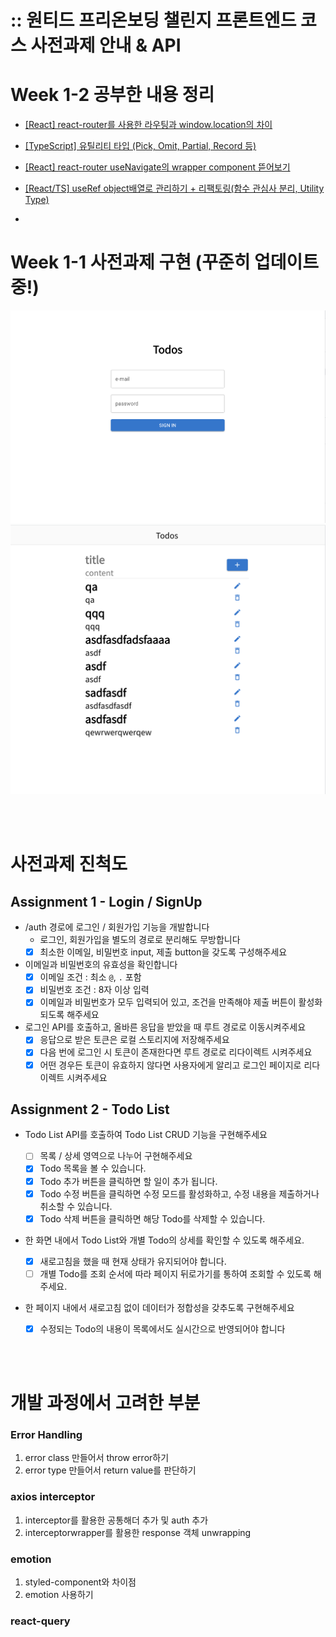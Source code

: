 # :: 원티드 프리온보딩 챌린지 프론트엔드 코스 사전과제 안내 & API

# Week 1-2 공부한 내용 정리

- [[React] react-router를 사용한 라우팅과 window.location의 차이](https://80000coding.oopy.io/b2ba558a-187d-4945-a135-230e8a775931)

- [[TypeScript] 유틸리티 타입 (Pick, Omit, Partial, Record 등)](https://80000coding.oopy.io/edb8d09e-7ef9-4de2-9cf3-3b2d61d0c3e7)
- [[React] react-router useNavigate의 wrapper component 뜯어보기](https://80000coding.oopy.io/7e14b2e2-b0ca-482a-9592-97f1153024c5)
- [[React/TS] useRef object배열로 관리하기 + 리팩토링(함수 관심사 분리, Utility Type)](https://80000coding.oopy.io/774fd94b-686d-4a95-aeab-b8f0a376f1c6)
-

# Week 1-1 사전과제 구현 (꾸준히 업데이트 중!)

![signinView](./asset/signinView.png)
![todoView](./asset/todoView.png)

</br></br>

# 사전과제 진척도

## Assignment 1 - Login / SignUp

- /auth 경로에 로그인 / 회원가입 기능을 개발합니다
  - 로그인, 회원가입을 별도의 경로로 분리해도 무방합니다
  - [x] 최소한 이메일, 비밀번호 input, 제출 button을 갖도록 구성해주세요
- 이메일과 비밀번호의 유효성을 확인합니다
  - [x] 이메일 조건 : 최소 `@`, `.` 포함
  - [x] 비밀번호 조건 : 8자 이상 입력
  - [x] 이메일과 비밀번호가 모두 입력되어 있고, 조건을 만족해야 제출 버튼이 활성화 되도록 해주세요
- 로그인 API를 호출하고, 올바른 응답을 받았을 때 루트 경로로 이동시켜주세요
  - [x] 응답으로 받은 토큰은 로컬 스토리지에 저장해주세요
  - [x] 다음 번에 로그인 시 토큰이 존재한다면 루트 경로로 리다이렉트 시켜주세요
  - [x] 어떤 경우든 토큰이 유효하지 않다면 사용자에게 알리고 로그인 페이지로 리다이렉트 시켜주세요

## Assignment 2 - Todo List

- Todo List API를 호출하여 Todo List CRUD 기능을 구현해주세요
  - [ ] 목록 / 상세 영역으로 나누어 구현해주세요
  - [x] Todo 목록을 볼 수 있습니다.
  - [x] Todo 추가 버튼을 클릭하면 할 일이 추가 됩니다.
  - [x] Todo 수정 버튼을 클릭하면 수정 모드를 활성화하고, 수정 내용을 제출하거나 취소할 수 있습니다.
  - [x] Todo 삭제 버튼을 클릭하면 해당 Todo를 삭제할 수 있습니다.
- 한 화면 내에서 Todo List와 개별 Todo의 상세를 확인할 수 있도록 해주세요.
  - [x] 새로고침을 했을 때 현재 상태가 유지되어야 합니다.
  - [ ] 개별 Todo를 조회 순서에 따라 페이지 뒤로가기를 통하여 조회할 수 있도록 해주세요.
- 한 페이지 내에서 새로고침 없이 데이터가 정합성을 갖추도록 구현해주세요

  - [x] 수정되는 Todo의 내용이 목록에서도 실시간으로 반영되어야 합니다

</br></br>

# 개발 과정에서 고려한 부분

### Error Handling

1. error class 만들어서 throw error하기
2. error type 만들어서 return value를 판단하기

### axios interceptor

1. interceptor를 활용한 공통해더 추가 및 auth 추가
2. interceptorwrapper를 활용한 response 객체 unwrapping

### emotion

1. styled-component와 차이점
2. emotion 사용하기

### react-query
